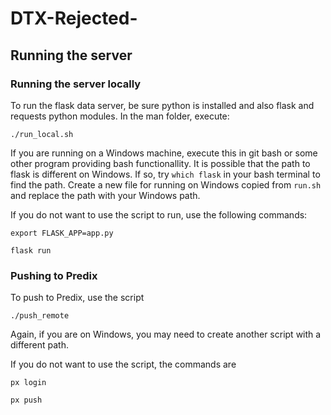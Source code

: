 # DTX-Rejected-

## Running the server

### Running the server locally

To run the flask data server, be sure python is installed and also flask and requests python modules.
In the man folder, execute:

`./run_local.sh`

If you are running on a Windows machine, execute this in git bash or some other program providing bash functionallity. It is possible that the path to flask is different on Windows. If so, try `which flask` in your bash terminal to find the path. Create a new file for running on Windows copied from `run.sh` and replace the path with your Windows path.

If you do not want to use the script to run, use the following commands:

`export FLASK_APP=app.py`

`flask run`

### Pushing to Predix

To push to Predix, use the script

`./push_remote`

Again, if you are on Windows, you may need to create another script with a different path.

If you do not want to use the script, the commands are

`px login`

`px push`

